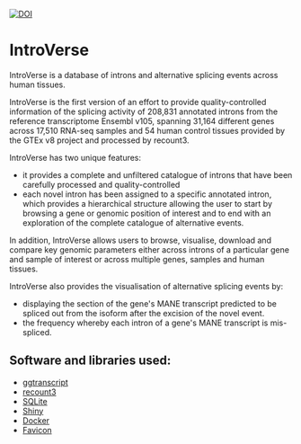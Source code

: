 [![DOI](https://zenodo.org/badge/369187761.svg)](https://zenodo.org/badge/latestdoi/369187761)

# IntroVerse

IntroVerse is a database of introns and alternative splicing events across human tissues.

IntroVerse is the first version of an effort to provide quality-controlled information of the splicing activity of 208,831 annotated introns from the reference transcriptome Ensembl v105, spanning 31,164 different genes across 17,510 RNA-seq samples and 54 human control tissues provided by the GTEx v8 project and processed by recount3. 

IntroVerse has two unique features: 

* it provides a complete and unfiltered catalogue of introns that have been carefully processed and quality-controlled
* each novel intron has been assigned to a specific annotated intron, which provides a hierarchical structure allowing the user to start by browsing a gene or genomic position of interest and to end with an exploration of the complete catalogue of alternative events.

In addition, IntroVerse allows users to browse, visualise, download and compare key genomic parameters either across introns of a particular gene and sample of interest or across multiple genes, samples and human tissues.

IntroVerse also provides the visualisation of alternative splicing events by:

* displaying the section of the gene's MANE transcript predicted to be spliced out from the isoform after the excision of the novel event.
* the frequency whereby each intron of a gene's MANE transcript is mis-spliced.

## Software and libraries used:

* [ggtranscript](https://github.com/dzhang32/ggtranscript)
* [recount3](https://rna.recount.bio/)
* [SQLite](https://www.sqlite.org/index.html)
* [Shiny](https://shiny.rstudio.com/)
* [Docker](https://shiny.rstudio.com/)
* [Favicon](https://icons8.com/icons/set/database)
